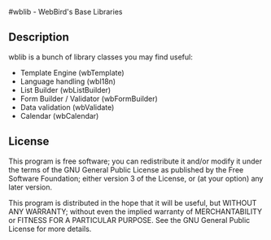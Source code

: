 #wblib - WebBird's Base Libraries

## Description
wblib is a bunch of library classes you may find useful:

+ Template Engine (wbTemplate)
+ Language handling (wbI18n)
+ List Builder (wbListBuilder)
+ Form Builder / Validator (wbFormBuilder)
+ Data validation (wbValidate)
+ Calendar (wbCalendar)
    
## License

This program is free software; you can redistribute it and/or modify
it under the terms of the GNU General Public License as published by
the Free Software Foundation; either version 3 of the License, or (at
your option) any later version.

This program is distributed in the hope that it will be useful, but
WITHOUT ANY WARRANTY; without even the implied warranty of
MERCHANTABILITY or FITNESS FOR A PARTICULAR PURPOSE. See the GNU
General Public License for more details.